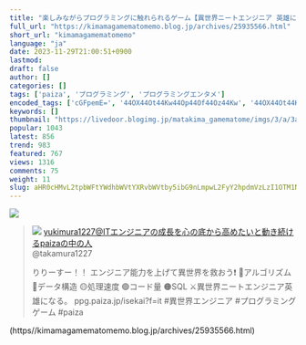 ```yaml
---
title: "楽しみながらプログラミングに触れられるゲーム【異世界ニートエンジニア 英雄になる。】公開。paizaのプログラミングエンタメ最新作 "
full_url: "https://kimamagamematomemo.blog.jp/archives/25935566.html"
short_url: "kimamagamematomemo"
language: "ja"
date: 2023-11-29T21:00:51+0900
lastmod: 
draft: false
author: []
categories: []
tags: ['paiza', 'プログラミング', 'プログラミングエンタメ']
encoded_tags: ['cGFpemE=', '44OX44Ot44Kw44Op44Of44Oz44Kw', '44OX44Ot44Kw44Op44Of44Oz44Kw44Ko44Oz44K_44Oh']
keywords: []
thumbnail: "https://livedoor.blogimg.jp/matakima_gamematome/imgs/3/a/3a3bfbb3-s.png"
popular: 1043
latest: 856
trend: 983
featured: 767
views: 1316
comments: 75
weight: 11
slug: aHR0cHMvL2tpbWFtYWdhbWVtYXRvbWVtby5ibG9nLmpwL2FyY2hpdmVzLzI1OTM1NTY2Lmh0bWw=
---
```


![](https://livedoor.blogimg.jp/matakima_gamematome/imgs/3/a/3a3bfbb3-s.png)

<blockquote id='twibodyRaNs4k4GuA'> <p> <img src='https//livedoor.blogimg.jp/matakima_gamematome/imgs/6/3/63fcb235.jpg'> <a href='https//twitter.com/takamura1227/status/1729491328357343501' target='_blank'>yukimura1227@ITエンジニアの成長を心の底から高めたいと動き続けるpaizaの中の人 </a><br> @takamura1227 </p> <p id='twitextRaNs4k4GuA'> りりーすー！！ エンジニア能力を上げて異世界を救おう❗ 🔵アルゴリズム 🔴データ構造 🟡処理速度 🟢コード量 🟠SQL ⚔️異世界ニートエンジニア英雄になる。 ppg.paiza.jp/isekai?f=it #異世界エンジニア #プログラミングゲーム #paiza </p> <p> <a href='https//twitter.com/takamura1227/status/1729491328357343501' target='_blank'></a> </p> </blockquote> 

(https//kimamagamematomemo.blog.jp/archives/25935566.html)

